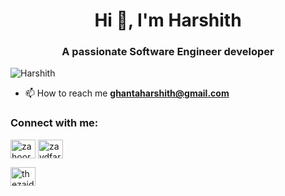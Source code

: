 <h1 align="center">Hi 👋, I'm Harshith</h1>
<h3 align="center">A passionate Software Engineer developer</h3>


<p align="left"> <img src="https://komarev.com/ghpvc/?username=harsh6174&label=Profile%20views&color=0e75b6&style=flat" alt="Harshith" /> </p>

- 📫 How to reach me **ghantaharshith@gmail.com**

<h3 align="left">Connect with me:</h3>
<p align="left">

<a href="https://www.linkedin.com/in/harshith-ghanta-524014218" target="blank"><img align="center" src="https://raw.githubusercontent.com/rahuldkjain/github-profile-readme-generator/master/src/images/icons/Social/linked-in-alt.svg" alt="zahoor ahmad dar" height="30" width="40" /></a>
<a href="https://stackoverflow.com/users/16686734/65-harshith?tab=profile" target="blank"><img align="center" src="https://raw.githubusercontent.com/rahuldkjain/github-profile-readme-generator/master/src/images/icons/Social/stack-overflow.svg" alt="zaydfarooq" height="30" width="40" /></a>

<a href="https://www.instagram.com/harshith_skates" target="blank"><img align="center" src="https://raw.githubusercontent.com/rahuldkjain/github-profile-readme-generator/master/src/images/icons/Social/instagram.svg" alt="thezaidfarooq79" height="30" width="40" /></a>

